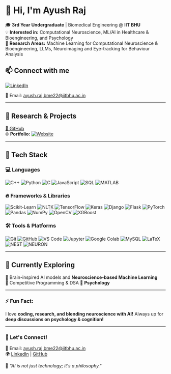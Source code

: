 # 👋 Hi, I'm Ayush Raj  

🎓 **3rd Year Undergraduate** | Biomedical Engineering @ **IIT BHU**  
💡 **Interested in:** Computational Neuroscience, ML/AI in Healthcare & Bioengineering, and Psychology  
🔬 **Research Areas:** Machine Learning for Computational Neuroscience & Bioengineering, LLMs, Neuroimaging and Eye-tracking for Behaviour Analysis  

## 📫 Connect with me  
[![LinkedIn](https://img.shields.io/badge/LinkedIn-Ayush%20Raj-blue?style=flat&logo=linkedin)](https://linkedin.com/in/ayush-raj-897133323/) 

📧 Email: [ayush.raj.bme22@iitbhu.ac.in](mailto:ayush.raj.bme22@iitbhu.ac.in)  

---

## 🧠 Research & Projects  
[🔗 GitHub](https://github.com/ayush09062004)  
🌐 **Portfolio:** [![Website](https://img.shields.io/badge/Website-Visit-blue?style=flat&logo=google-chrome)](https://ayush09062004.github.io/PortfolioWebsite/)


---
## 🚀 Tech Stack

### 💻 Languages
![C++](https://img.shields.io/badge/C++-00599C?style=for-the-badge&logo=cplusplus&logoColor=white)
![Python](https://img.shields.io/badge/Python-3776AB?style=for-the-badge&logo=python&logoColor=white)
![C](https://img.shields.io/badge/C-00599C?style=for-the-badge&logo=c&logoColor=white)
![JavaScript](https://img.shields.io/badge/JavaScript-F7DF1E?style=for-the-badge&logo=javascript&logoColor=black)
![SQL](https://img.shields.io/badge/SQL-4479A1?style=for-the-badge&logo=sqlite&logoColor=white)
![MATLAB](https://img.shields.io/badge/MATLAB-0076A8?style=for-the-badge&logo=mathworks&logoColor=white)

### 🔥 Frameworks & Libraries
![Scikit-Learn](https://img.shields.io/badge/Scikit%20Learn-F7931E?style=for-the-badge&logo=scikit-learn&logoColor=white)
![NLTK](https://img.shields.io/badge/NLTK-0A0A0A?style=for-the-badge&logo=nltk&logoColor=white)
![TensorFlow](https://img.shields.io/badge/TensorFlow-FF6F00?style=for-the-badge&logo=tensorflow&logoColor=white)
![Keras](https://img.shields.io/badge/Keras-D00000?style=for-the-badge&logo=keras&logoColor=white)
![Django](https://img.shields.io/badge/Django-092E20?style=for-the-badge&logo=django&logoColor=white)
![Flask](https://img.shields.io/badge/Flask-000000?style=for-the-badge&logo=flask&logoColor=white)
![PyTorch](https://img.shields.io/badge/PyTorch-EE4C2C?style=for-the-badge&logo=pytorch&logoColor=white)
![Pandas](https://img.shields.io/badge/Pandas-150458?style=for-the-badge&logo=pandas&logoColor=white)
![NumPy](https://img.shields.io/badge/NumPy-013243?style=for-the-badge&logo=numpy&logoColor=white)
![OpenCV](https://img.shields.io/badge/OpenCV-5C3EE8?style=for-the-badge&logo=opencv&logoColor=white)
![XGBoost](https://img.shields.io/badge/XGBoost-AA4A44?style=for-the-badge&logo=xgboost&logoColor=white)

### 🛠 Tools & Platforms
![Git](https://img.shields.io/badge/Git-F05032?style=for-the-badge&logo=git&logoColor=white)
![GitHub](https://img.shields.io/badge/GitHub-181717?style=for-the-badge&logo=github&logoColor=white)
![VS Code](https://img.shields.io/badge/VS%20Code-007ACC?style=for-the-badge&logo=visual-studio-code&logoColor=white)
![Jupyter](https://img.shields.io/badge/Jupyter-F37626?style=for-the-badge&logo=jupyter&logoColor=white)
![Google Colab](https://img.shields.io/badge/Colab-F9AB00?style=for-the-badge&logo=googlecolab&logoColor=white)
![MySQL](https://img.shields.io/badge/MySQL-4479A1?style=for-the-badge&logo=mysql&logoColor=white)
![LaTeX](https://img.shields.io/badge/LaTeX-008080?style=for-the-badge&logo=latex&logoColor=white)
![NEST](https://img.shields.io/badge/NEST-00599C?style=for-the-badge&logo=neuralnetwork&logoColor=white)
![NEURON](https://img.shields.io/badge/NEURON-FF6F00?style=for-the-badge&logo=neuralnetwork&logoColor=white)

---

## 🌱 Currently Exploring  

🔬 Brain-inspired AI models and **Neuroscience-based Machine Learning**  
🚀 Competitive Programming & DSA 
📖 **Psychology**

---

### ⚡ Fun Fact:  
I love **coding, research, and blending neuroscience with AI!** Always up for **deep discussions on psychology & cognition!**  

---

### 📌 Let's Connect!  
📩 Email: [ayush.raj.bme22@iitbhu.ac.in](mailto:ayush.raj.bme22@iitbhu.ac.in)  
🌍 [LinkedIn](https://linkedin.com/in/ayush-raj-897133323/) | [GitHub](https://github.com/ayush09062004)  

🚀 _"AI is not just technology; it's a philosophy."_  

